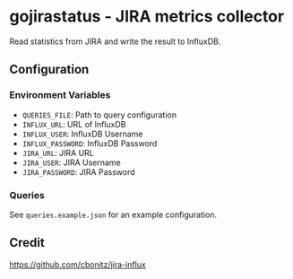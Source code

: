 # gojirastatus - JIRA metrics collector

Read statistics from JIRA and write the result to InfluxDB.

## Configuration

### Environment Variables

* `QUERIES_FILE`: Path to query configuration
* `INFLUX_URL`: URL of InfluxDB
* `INFLUX_USER`: InfluxDB Username
* `INFLUX_PASSWORD`: InfluxDB Password
* `JIRA_URL`: JIRA URL
* `JIRA_USER`: JIRA Username
* `JIRA_PASSWORD`: JIRA Password

### Queries

See `queries.example.json` for an example configuration.

## Credit

https://github.com/cbonitz/jira-influx